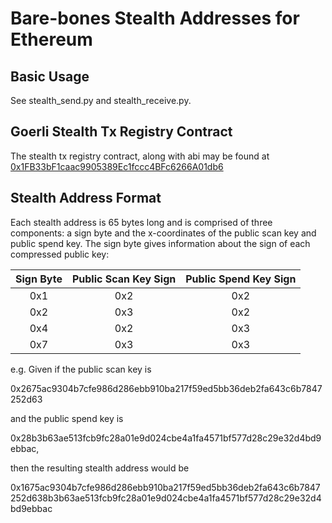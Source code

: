 # Bare-bones Stealth Addresses for Ethereum
## Basic Usage
See stealth_send.py and stealth_receive.py.

## Goerli Stealth Tx Registry Contract
The stealth tx registry contract, along with abi may be found at [0x1FB33bF1caac9905389Ec1fccc4BFc6266A01db6](https://goerli.etherscan.io/address/0x1FB33bF1caac9905389Ec1fccc4BFc6266A01db6)

## Stealth Address Format
Each stealth address is 65 bytes long and is comprised of three components: a sign byte and the x-coordinates of the public scan key and public spend key.  The sign byte gives information about the sign of each compressed public key:

| Sign Byte | Public Scan Key Sign | Public Spend Key Sign |
| :-------: | :------------------: | :-------------------: |
|       0x1 |                  0x2 |                   0x2 |
|       0x2 |                  0x3 |                   0x2 |
|       0x4 |                  0x2 |                   0x3 |
|       0x7 |                  0x3 |                   0x3 |

e.g. Given if the public scan key is

0x2675ac9304b7cfe986d286ebb910ba217f59ed5bb36deb2fa643c6b7847252d63

and the public spend key is

0x28b3b63ae513fcb9fc28a01e9d024cbe4a1fa4571bf577d28c29e32d4bd9ebbac,

then the resulting stealth address would be 

0x1675ac9304b7cfe986d286ebb910ba217f59ed5bb36deb2fa643c6b7847252d638b3b63ae513fcb9fc28a01e9d024cbe4a1fa4571bf577d28c29e32d4bd9ebbac
